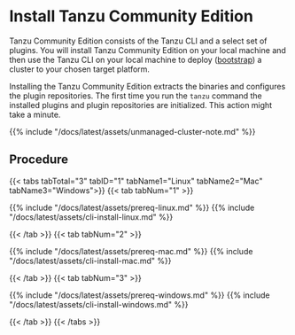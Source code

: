 # Install Tanzu Community Edition

Tanzu Community Edition consists of the Tanzu CLI and a select set of plugins. You will install Tanzu Community Edition on your local machine and then use the Tanzu CLI on your local machine to deploy ([bootstrap](../glossary/#bootstrap)) a cluster to your chosen target platform.

Installing the Tanzu Community Edition extracts the binaries and configures the plugin repositories. The first time you run the `tanzu` command the installed plugins and plugin repositories are initialized. This action might take a minute.

{{% include "/docs/latest/assets/unmanaged-cluster-note.md" %}}

## Procedure

{{< tabs tabTotal="3" tabID="1" tabName1="Linux" tabName2="Mac" tabName3="Windows">}}
{{< tab tabNum="1" >}}

{{% include "/docs/latest/assets/prereq-linux.md" %}}
{{% include "/docs/latest/assets/cli-install-linux.md" %}}

{{< /tab >}}
{{< tab tabNum="2" >}}

{{% include "/docs/latest/assets/prereq-mac.md" %}}
{{% include "/docs/latest/assets/cli-install-mac.md" %}}

{{< /tab >}}
{{< tab tabNum="3" >}}

{{% include "/docs/latest/assets/prereq-windows.md" %}}
{{% include "/docs/latest/assets/cli-install-windows.md" %}}

{{< /tab >}}
{{< /tabs >}}
